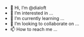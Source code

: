 - 👋 Hi, I’m @dialoft
- 👀 I’m interested in ...
- 🌱 I’m currently learning ...
- 💞️ I’m looking to collaborate on ...
- 📫 How to reach me ...

<!---
dialoft/dialoft is a ✨ special ✨ repository because its `README.md` (this file) appears on your GitHub profile.
You can click the Preview link to take a look at your changes.
--->
